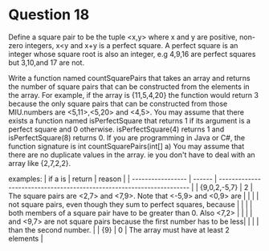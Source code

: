 
# Question 18

Define a square pair to be the tuple <x,y> where x and y are positive, non-zero integers,
x<y and x+y is a perfect square. A perfect square is an integer whose square root is also
an integer, e.g 4,9,16 are perfect squares but 3,10,and 17 are not.

Write a function named countSquarePairs that takes an array and returns the number of square
pairs that can be constructed from the elements in the array.
For example, if  the array is {11,5,4,20} the function would return 3 because the only square
pairs that can be constructed from those MIU.numbers are <5,11>,<5,20> and <4,5>.
You may assume that there exists a function named isPerfectSquare that returns 1 if
its argument is a perfect square and 0 otherwise. isPerfectSquare(4) returns 1 and
isPerfectSquare(8) returns 0.
If you are programming in Java or C#, the function signature is
int countSquarePairs(int[] a)
You may assume that there are no duplicate values in the array. ie you don't have to deal
with an array like {2,7,2,2}.

examples:
| if a is           | return | reason                                                                |
| ----------------- | ------ | --------------------------------------------------------------------- |
| {9,0,2,-5,7}      | 2      | The square pairs are <2,7> and <7,9>. Note that <-5,9> and <0,9> are  |
|                   |        | not square pairs, even though they sum to perfect squares, because    |
|                   |        | both members of a square pair have to be greater than 0. Also <7,2>   |
|                   |        | and <9,7> are not square pairs because the first number has to be less|
|                   |        | than the second number.                                               |
| {9}               | 0      | The array must have at least 2 elements                               |
